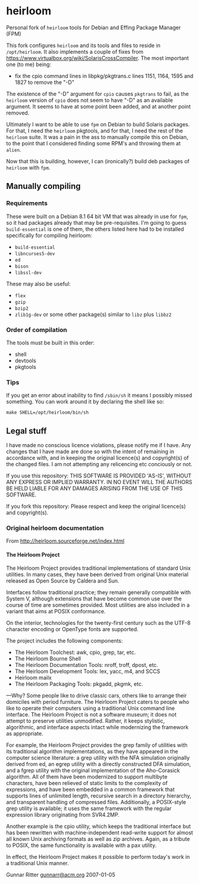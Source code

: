 # heirloom
Personal fork of `heirloom` tools for Debian and Effing Package Manager (FPM)

This fork configures `heirloom` and its tools and files to reside in `/opt/heirloom`.  It also implements a couple of fixes from https://www.virtualbox.org/wiki/SolarisCrossCompiler.  The most important one (to me) being:

* fix the cpio command lines in libpkg/pkgtrans.c lines 1151, 1164, 1595 and 1827 to remove the "-D"

The existence of the "-D" argument for `cpio` causes `pkgtrans` to fail, as the `heirloom` version of `cpio` does not seem to have "-D" as an available argument.  It seems to have at some point been added, and at another point removed.

Ultimately I want to be able to use `fpm` on Debian to build Solaris packages.  For that, I need the `heirloom` pkgtools, and for that, I need the rest of the `heirloom` suite.  It was a pain in the ass to manually compile this on Debian, to the point that I considered finding some RPM's and throwing them at `alien`.

Now that this is building, however, I can (ironically?) build deb packages of `heirloom` with `fpm`.

## Manually compiling
### Requirements
These were built on a Debian 8.1 64 bit VM that was already in use for `fpm`, so it had packages already that may be pre-requisites.  I'm going to guess `build-essential` is one of them, the others listed here had to be installed specifically for compiling heirloom:

* `build-essential`
* `libncurses5-dev`
* `ed`
* `bison`
* `libssl-dev`

These may also be useful:
* `flex`
* `gzip`
* `bzip2`
* `zlib1g-dev` or some other package(s) similar to `libz` plus `libbz2`

### Order of compilation
The tools must be built in this order:

* shell
* devtools
* pkgtools

### Tips
If you get an error about inability to find `/sbin/sh` it means I possibly missed something.  You can work around it by declaring the shell like so:

`make SHELL=/opt/heirloom/bin/sh`

## Legal stuff
I have made no conscious licence violations, please notify me if I have.  Any changes that I have made are done so with the intent of remaining in accordance with, and in keeping the original licence(s) and copyright(s) of the changed files.  I am not attempting any relicencing etc conciously or not.

If you use this repository:
THIS SOFTWARE IS PROVIDED 'AS-IS', WITHOUT ANY EXPRESS OR IMPLIED
WARRANTY.  IN NO EVENT WILL THE AUTHORS BE HELD LIABLE FOR ANY DAMAGES
ARISING FROM THE USE OF THIS SOFTWARE.

If you fork this repository:
Please respect and keep the original licence(s) and copyright(s).

### Original heirloom documentation

From http://heirloom.sourceforge.net/index.html

#### The Heirloom Project

The Heirloom Project provides traditional implementations of standard Unix utilities. In many cases, they have been derived from original Unix material released as Open Source by Caldera and Sun.

Interfaces follow traditional practice; they remain generally compatible with System V, although extensions that have become common use over the course of time are sometimes provided. Most utilities are also included in a variant that aims at POSIX conformance.

On the interior, technologies for the twenty-first century such as the UTF-8 character encoding or OpenType fonts are supported.

The project includes the following components:

* The Heirloom Toolchest: awk, cpio, grep, tar, etc.
* The Heirloom Bourne Shell
* The Heirloom Documentation Tools: nroff, troff, dpost, etc.
* The Heirloom Development Tools: lex, yacc, m4, and SCCS
* Heirloom mailx
* The Heirloom Packaging Tools: pkgadd, pkgmk, etc.

—Why? Some people like to drive classic cars, others like to arrange their domiciles with period furniture. The Heirloom Project caters to people who like to operate their computers using a traditional Unix command line interface. The Heirloom Project is not a software museum; it does not attempt to preserve utilities unmodified. Rather, it keeps stylistic, algorithmic, and interface aspects intact while modernizing the framework as appropriate.

For example, the Heirloom Project provides the grep family of utilities with its traditional algorithm implementations, as they have appeared in the computer science literature: a grep utility with the NFA simulation originally derived from ed, an egrep utility with a directly constructed DFA simulation, and a fgrep utility with the original implementation of the Aho-Corasick algorithm. All of them have been modernized to support multibyte characters, have been relieved of static limits to the complexity of expressions, and have been embedded in a common framework that supports lines of unlimited length, recursive search in a directory hierarchy, and transparent handling of compressed files. Additionally, a POSIX-style grep utility is available; it uses the same framework with the regular expression library originating from SVR4.2MP.

Another example is the cpio utility, which keeps the traditional interface but has been rewritten with machine-independent read-write support for almost all known Unix archiving formats as well as zip archives. Again, as a tribute to POSIX, the same functionality is available with a pax utility.

In effect, the Heirloom Project makes it possible to perform today's work in a traditional Unix manner.

Gunnar Ritter <gunnarr@acm.org> 2007-01-05

